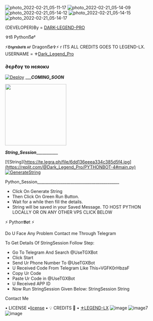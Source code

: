 ![photo_2022-02-21_05-11-17](https://user-images.githubusercontent.com/87700009/155175208-e1ccf719-6aa0-4fcd-b330-16d20e6382a5.jpg)
![photo_2022-02-21_05-14-09](https://user-images.githubusercontent.com/87700009/155175217-b4d395cd-5930-4703-8f6f-09c46430f822.jpg)
![photo_2022-02-21_05-14-12](https://user-images.githubusercontent.com/87700009/155175218-ef0ca625-aa03-479a-95ef-3d7da1726d67.jpg)
![photo_2022-02-21_05-14-15](https://user-images.githubusercontent.com/87700009/155175222-ffaab0be-9937-47f5-814c-d46130584ce3.jpg)
![photo_2022-02-21_05-14-17](https://user-images.githubusercontent.com/87700009/155175225-cce398f6-7e03-4de1-8c6a-2186d7074d24.jpg)


{DEVELOPER}By = [DARK-LEGEND-PRO](https://t.me/PYTHON_USERBOT_SUPPORT)


✞︎tß Pythonẞø†

⚡𝕷𝖊𝖌𝖊𝖓𝖉𝖆𝖗𝖞 ᴀғ Dragonẞø✞︎⚡
r
ITS ALL CREDITS GOES TO LEGEND-LX. 
USERNAME = ⚜[Dark_Legend_Pro](https://github.com/Dragon-Network)
<h3> ∂єρℓογ το нєяοκυ </h3>

[![Deploy](https://www.herokucdn.com/deploy/button.svg)](https://heroku.com/deploy?template=https://github.com/DARK-LEGEND-PRO/PYTHONBOT-V80)
__________COMING_SOON_______
<p><a href=https://github.githDark_Legend_Pro/DRAGONBOT-V9.0.8> <img src="https://img.shields.io/badge/Deploy%20To%20Railway-blueviolet?style=for-the-badge&logo=railway" width="200""/></a></p>


_______________String_Session__________________________

[![String](https://te.legra.ph/file/6dd136eeea334c385d5f4.jpg](https://replit.com/@Dark_Legend_Pro/PYTHONBOT-4#main.py) 
[![GenerateString](https://img.shields.io/badge/repl.it-generateString-yellowgreen)](https://replit.com/@Dark_Legend_Pro/PYTHONBOT-4#main.py) 

Python_Session__________________________________________
- Click On Generate String
- Then Click On Green Run Button.
- Wait for a while then fill the details.
 - String will be saved in your Saved Message.
TO HOST PYTHON LOCALLY OR ON ANY OTHER VPS CLICK BELOW

⚡ Python𝕭øt ⚡

Do U Face Any Problem Contact me Through Telegram

To Get Details Of StringSession Follow Step:
- Go To Telegram And Search @UseTGXBot
- Click Start
- Send Ur Phone Number To @UseTGXBot
- U Received Code From Telegram Like This=VGFK0rHbzaF
- Copy Ur Code
- Paste Ur Code in @UseTGXBot
- U Received APP ID
- Now Run StringSession Given Below:
StringSession
String

Contact Me

• LICENSE •[license](https://github.com/DARK-LEGEND-PRO/DRAGONBOT-V9.0.8/blob/master/LICENSE)
• 💡 CREDITS 💞 •
[⚜LEGEND-LX](https://github.com/LEGEND-LX)
![image](https://user-images.githubusercontent.com/87700009/133560871-e318f78b-16e7-4fe5-ad57-f1661b99f576.png)
![image](https://user-images.githubusercontent.com/87700009/133560891-ca9899ed-d95c-4050-b50a-af67790020f5.png)7
![image](https://user-images.githubusercontent.com/87700009/133560910-6117ba9e-9165-4fd1-8fb2-4d1ecca3c20e.png)
